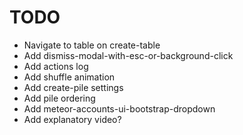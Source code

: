 TODO
====

 - Navigate to table on create-table
 - Add dismiss-modal-with-esc-or-background-click
 - Add actions log
 - Add shuffle animation
 - Add create-pile settings
 - Add pile ordering
 - Add meteor-accounts-ui-bootstrap-dropdown
 - Add explanatory video?
